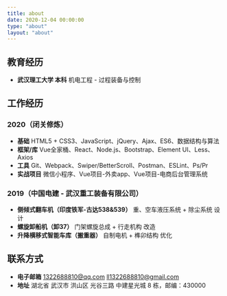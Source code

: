 ```yaml
---
title: about
date: 2020-12-04 00:00:00
type: "about"
layout: "about"
---
```


## 教育经历
* <b>武汉理工大学 本科</b>
机电工程 - 过程装备与控制

## 工作经历
### 2020（闭关修炼）
* <b>基础</b>
HTML5 + CSS3、JavaScript、jQuery、Ajax、ES6、数据结构与算法
* <b>框架/库</b>
Vue全家桶、React、Node.js、Bootstrap、Element UI、Less、Axios
* <b>工具</b>
Git、Webpack、Swiper/BetterScroll、Postman、ESLint、Ps/Pr
* <b>实战项目</b>
微信小程序、Vue项目-外卖app、Vue项目-电商后台管理系统

### 2019（中国电建 - 武汉重工装备有限公司）
* <b>侧倾式翻车机（印度铁军-古达538&539）</b>
重、空车液压系统 + 除尘系统 设计
* <b>螺旋卸船机（卸37）</b>
门架螺旋总成 + 行走机构 改造
* <b>升降横移式智能车库（搬重器）</b>
自制电机 + 榫卯结构 优化

## 联系方式
* <b>电子邮箱</b>
1322688810@qq.com
ll1322688810@gmail.com
* <b>地址</b>
湖北省 武汉市 洪山区 光谷三路 中建星光城 8 栋，邮编：430000
